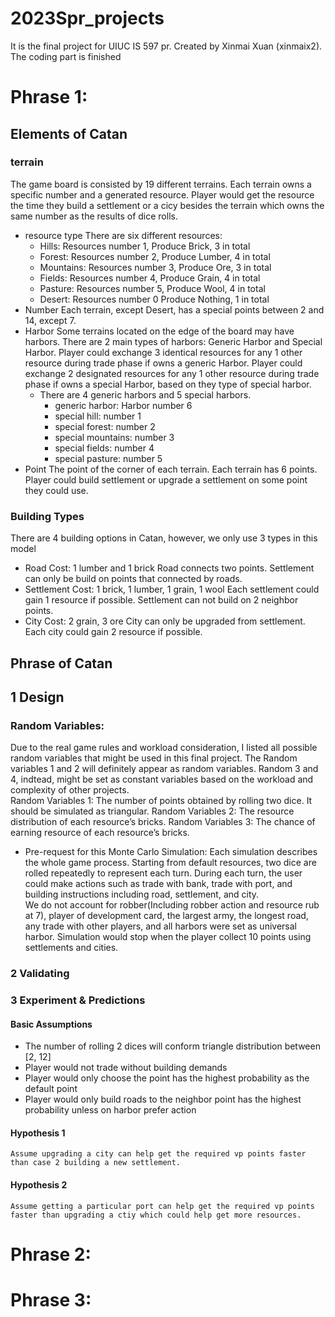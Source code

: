 # 2023Spr_projects
It is the final project for UIUC IS 597 pr. Created by Xinmai Xuan (xinmaix2).
The coding part is finished

# Phrase 1:

## Elements of Catan

### terrain
The game board is consisted by 19 different terrains. Each terrain owns a specific number and a generated resource. Player would get the resource the time they build a settlement or a cicy besides the terrain which owns the same number as the results of  dice rolls.
- resource type
There are six different resources:
  - Hills: Resources number 1, Produce Brick, 3 in total
  - Forest: Resources number 2, Produce Lumber, 4 in total
  - Mountains: Resources number 3, Produce Ore, 3 in total
  - Fields: Resources number 4, Produce Grain, 4 in total
  - Pasture: Resources number 5, Produce Wool, 4 in total
  - Desert: Resources number 0 Produce Nothing, 1 in total 
- Number
Each terrain, except Desert, has a special points between 2 and 14, except 7.
- Harbor
Some terrains located on the edge of the board may have harbors. There are 2 main types of harbors: Generic Harbor and Special Harbor.
Player could exchange 3 identical resources for any 1 other resource during trade phase if owns a generic Harbor.
Player could exchange 2 designated resources for any 1 other resource during trade phase if owns a special Harbor, based on they type of special harbor.
  - There are 4 generic harbors and 5 special harbors.  
    - generic harbor: Harbor number 6
    - special hill: number 1
    - special forest: number 2
    - special mountains: number 3
    - special fields: number 4
    - special pasture: number 5
- Point
The point of the corner of each terrain. Each terrain has 6 points. Player could build settlement or upgrade a settlement on some point they could use.

### Building Types
There are 4 building options in Catan, however, we only use 3 types in this model
- Road
Cost: 1 lumber and 1 brick
Road connects two points. Settlement can only be build on points that connected by roads.
- Settlement
Cost: 1 brick, 1 lumber, 1 grain, 1 wool
Each settlement could gain 1 resource if possible. Settlement can not build on 2 neighbor points.
- City
Cost: 2 grain, 3 ore
City can only be upgraded from settlement. Each city could gain 2 resource if possible.

## Phrase of Catan


## 1 Design
### Random Variables:
Due to the real game rules and workload consideration, I listed all possible random variables that might be used in this final project. The Random variables 1 and 2 will definitely appear as random variables. Random 3 and 4, indtead, might be set as constant variables based on the workload and complexity of other projects. 	
Random Variables 1: The number of points obtained by rolling two dice. It should be simulated as triangular.
Random Variables 2: The resource distribution of each resource’s bricks.
Random Variables 3: The chance of earning resource of each resource’s bricks. 

[//]: # (Random Variables 4: The distributions of harbors.)

- Pre-request for this Monte Carlo Simulation:
Each simulation describes the whole game process. Starting from default resources, two dice are rolled repeatedly to represent each turn. During each turn, the user could make actions such as trade with bank, trade with port, and building instructions including road, settlement, and city.  
We do not account for robber(Including robber action and resource rub at 7), player of development card, the largest army, the longest road, any trade with other players, and all harbors were set as universal harbor. 
Simulation would stop when the player collect 10 points using settlements and cities.
### 2 Validating

### 3 Experiment & Predictions
####  Basic Assumptions
- The number of rolling 2 dices will conform triangle distribution between [2, 12]
- Player would not trade without building demands
- Player would only choose the point has the highest probability as the default point
- Player would only build roads to the neighbor point has the highest probability unless on harbor prefer action

#### Hypothesis 1
`Assume upgrading a city can help get the required vp points faster than case 2 building a new settlement. `

#### Hypothesis 2
`Assume getting a particular port can help get the required vp points faster than upgrading a ctiy which could help get more resources.`

# Phrase 2:

# Phrase 3: 
